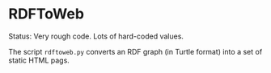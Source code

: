 # RDFToWeb

Status: Very rough code. Lots of hard-coded values.

The script `rdftoweb.py` converts an RDF graph (in Turtle format) into a set of
static HTML pags.
